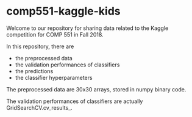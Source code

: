# comp551-kaggle-kids
Welcome to our repository for sharing data related to the Kaggle competition for COMP 551 in Fall 2018.

In this repository, there are
  - the preprocessed data
  - the validation performances of classifiers
  - the predictions
  - the classifier hyperparameters

The preprocessed data are 30x30 arrays, stored in numpy binary code.

The validation performances of classifiers are actually GridSearchCV.cv_results_.
